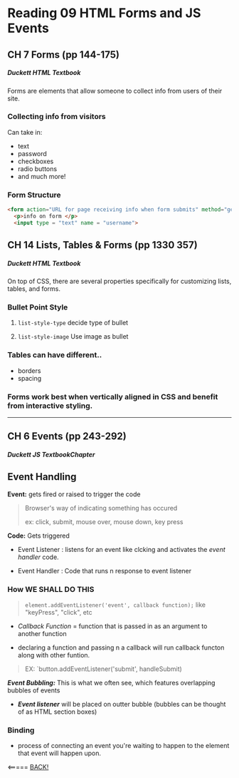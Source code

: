 # Reading 09 HTML Forms and JS Events

## CH 7 Forms (pp 144-175)

##### Duckett HTML Textbook

Forms are elements that allow someone to collect info from users of their site.

### Collecting info from visitors

 Can take in:
 * text
 * password
 * checkboxes
 * radio buttons
 * and much more!

### Form Structure
```HTML
<form action="URL for page receiving info when form submits" method="get or post may be used">
  <p>info on form </p>
  <input type = "text" name = "username">
```

## CH 14 Lists, Tables & Forms (pp 1330 357)

##### Duckett HTML Textbook


On top of CSS, there are several properties specifically for customizing lists, tables, and forms.

### Bullet Point Style

1. `list-style-type` decide type of bullet

2. `list-style-image` Use image as bullet

### Tables can have different..

* borders
* spacing

### Forms work best when vertically aligned in CSS and benefit from interactive styling.

---

## CH 6 Events (pp 243-292)

##### Duckett JS TextbookChapter 

## Event Handling

__Event:__ gets fired or raised to trigger the code

> Browser's way of indicating something has occured
>
> ex: click, submit, mouse over, mouse down, key press

__Code:__ Gets triggered

* Event Listener : listens for an event like clcking and activates the *event handler* code.

* Event Handler : Code that runs n response to event listener

### How WE SHALL DO THIS

> `element.addEventListener('event', callback function);` like "keyPress", "click", etc

* *Callback Function* = function that is passed in as an argument to another function

* declaring a function and passing n a callback will run callback functon along with other funtion.

> EX: `button.addEventListener('submit', handleSubmit)

___*Event Bubbling:*___ This is what we often see, which features overlapping bubbles of events

* ___Event listener___ will be placed on outter bubble (bubbles can be thought of as HTML section boxes)

### Binding

* process of connecting an event you're waiting to happen to the element that event will happen upon.

<===== [BACK!](README.md)